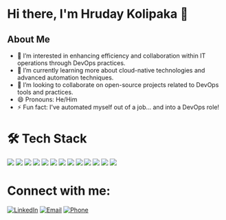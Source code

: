# Hi there, I'm Hruday Kolipaka 👋
## About Me
- 👀 I’m interested in enhancing efficiency and collaboration within IT operations through DevOps practices.
- 🌱 I’m currently learning more about cloud-native technologies and advanced automation techniques.
- 💞️ I’m looking to collaborate on open-source projects related to DevOps tools and practices.  
- 😄 Pronouns: He/Him
- ⚡ Fun fact: I've automated myself out of a job... and into a DevOps role!

# 🛠 Tech Stack

<img src="https://img.icons8.com/color/96/000000/git.png"/> <img src="https://img.icons8.com/color/96/000000/jenkins.png"/> <img src="https://img.icons8.com/color/96/000000/ansible.png"/> <img src="https://img.icons8.com/color/96/000000/docker.png"/>
<img src="https://img.icons8.com/color/96/000000/kubernetes.png"/> <img src="https://img.icons8.com/color/96/000000/terraform.png"/> <img src="https://img.icons8.com/color/96/000000/amazon-web-services.png"/> <img src="https://img.icons8.com/color/96/000000/tomcat.png"/> <img src="https://img.icons8.com/color/96/000000/nginx.png"/>
<img src="https://img.icons8.com/color/96/000000/grafana.png"/>
<img src="https://img.icons8.com/color/96/000000/sql.png"/> <img src="https://img.icons8.com/color/96/000000/linux.png"/> <img src="https://img.icons8.com/color/96/000000/windows-10.png"/>

# Connect with me:

[![LinkedIn](https://img.icons8.com/color/96/000000/linkedin.png)](https://www.linkedin.com/in/hruday-kolipaka/)
[![Email](https://img.icons8.com/color/96/000000/gmail.png)](mailto:kolipakahruday@gmail.com)
[![Phone](https://img.icons8.com/color/96/000000/phone.png)](tel:+916304415093)


<!---
Hruday143/Hruday143 is a ✨ special ✨ repository because its `README.md` (this file) appears on your GitHub profile.
You can click the Preview link to take a look at your changes.
--->
